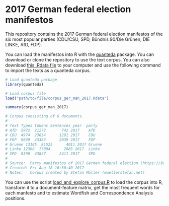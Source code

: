# 2017 German federal election manifestos
This repository contains the 2017 German federal election manifestos of the six most popular parties (CDU/CSU, SPD, Bündnis 90/Die Grünen, DIE LINKE, AfD, FDP).

You can load the manifestos into R with the [quanteda](github.com/kbenoit/quanteda) package. You can download or clone the repository to use the text corpus. You can also download [this .Rdata file](https://github.com/stefan-mueller/ger-man-2017/blob/master/manifestos-corpus/corpus_ger_man_2017.Rdata) to your computer and use the following command to import the texts as a quanteda corpus.

```r
# Load quanteda package
library(quanteda)

# Load corpus file
load("path/to/file/corpus_ger_man_2017.Rdata")

summary(corpus_ger_man_2017)

# Corpus consisting of 6 documents.
# 
# Text Types Tokens Sentences year  party
# AfD  5972  21272       742 2017    AfD
# CDU  4974  23034      1291 2017    CDU
# FDP  9039  43383      2039 2017    FDP
# Gruene 13185  81525      4011 2017 Gruene
# Linke 12308  77004      2885 2017  Linke
# SPD  8396  43827      2411 2017    SPD
# 
# Source:  Party manifestos of 2017 German federal election (https://bundestagswahl-2017.com/wahlprogramm/)
# Created: Fri Aug 18 16:50:40 2017
# Notes:   Corpus created by Stefan Müller (muellerstefan.net)
```

You can use the script [load_and_explore_corpus.R]("https://github.com/stefan-mueller/ger-man-2017/blob/master/code/01_load_and_explore_corpus.R") to load the corpus into R, transform it to a document-feature matrix, get the most frequent words for each manfesto and to estimate Wordfish and Correspondence Analysis positions.

